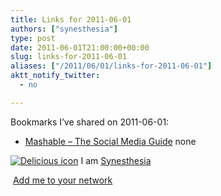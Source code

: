 ```yaml
---
title: Links for 2011-06-01
authors: ["synesthesia"]
type: post
date: 2011-06-01T21:00:00+00:00
slug: links-for-2011-06-01 
aliases: ["/2011/06/01/links-for-2011-06-01"]
aktt_notify_twitter:
  - no

---
```

Bookmarks I&#8217;ve shared on 2011-06-01:

  * [Mashable &#8211; The Social Media Guide][1] 
    none</li> </ul> 
    
    <p class="deliciouslink">
      <a href="https://del.icio.us/synesthesia" title="See all my bookmarks on del.icio.us"><img src="https://www.synesthesia.co.uk/images/deliciousicon.jpg" alt="Delicious icon" /></a>&nbsp;I am <a href="https://del.icio.us/synesthesia" title="See all my bookmarks on del.icio.us">Synesthesia</a>
    </p>
    
    <p class="deliciouslink">
      <a href="https://del.icio.us/network?add=synesthesia" title="Add me to your del.icio.us network"><img src="https://www.synesthesia.co.uk/images/add.gif" alt="" /></a>&nbsp;<a href="https://del.icio.us/network?add=synesthesia" title="Add me to your del.icio.us network">Add me to your network</a>
    </p>

 [1]: https://mashable.com/2010/08/05/self-publish-anything/?utm_source=feedburner